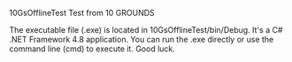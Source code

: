 10GsOfflineTest
Test from 10 GROUNDS

The executable file (.exe) is located in 10GsOfflineTest/bin/Debug.
It's a C# .NET Framework 4.8 application. You can run the .exe directly or use the command line (cmd) to execute it.
Good luck.
